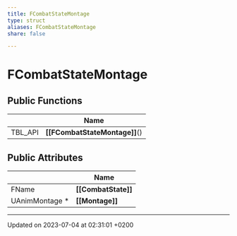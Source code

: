 ```yaml
---
title: FCombatStateMontage
type: struct
aliases: FCombatStateMontage
share: false

---
```


# FCombatStateMontage





## Public Functions

|                | Name           |
| -------------- | -------------- |
| TBL_API | **[[FCombatStateMontage]]**() |

## Public Attributes

|                | Name           |
| -------------- | -------------- |
| FName | **[[CombatState]]**  |
| UAnimMontage * | **[[Montage]]**  |

-------------------------------

Updated on 2023-07-04 at 02:31:01 +0200